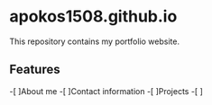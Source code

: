# apokos1508.github.io

This repository contains my portfolio website. 

## Features

-[ ]About me
-[ ]Contact information
-[ ]Projects
-[ ]